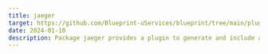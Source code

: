 ```yaml
---
title: jaeger
target: https://github.com/Blueprint-uServices/blueprint/tree/main/plugins/jaeger
date: 2024-01-10
description: Package jaeger provides a plugin to generate and include a jaeger collector instance in a Blueprint application.The package provides a jaeger container that provides the server\-side implementation and a go\-client for connecting to the server.
---
```


